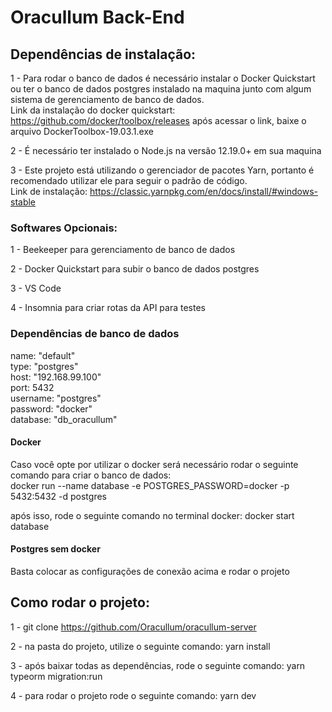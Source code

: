 # Oracullum Back-End

## Dependências de instalação: 

1 -  Para rodar o banco de dados é necessário instalar o Docker Quickstart ou ter o banco de dados postgres instalado na maquina junto com algum sistema de gerenciamento de banco de dados.</br>
Link da instalação do docker quickstart: https://github.com/docker/toolbox/releases
após acessar o link, baixe o arquivo DockerToolbox-19.03.1.exe

2 - É necessário ter instalado o Node.js na versão 12.19.0+ em sua maquina

3 - Este projeto está utilizando o gerenciador de pacotes Yarn, portanto é recomendado utilizar ele para seguir o padrão de código.</br>
Link de instalação: https://classic.yarnpkg.com/en/docs/install/#windows-stable

### Softwares Opcionais:

1 - Beekeeper para gerenciamento de banco de dados

2 - Docker Quickstart para subir o banco de dados postgres

3 - VS Code

4 - Insomnia para criar rotas da API para testes

### Dependências de banco de dados

name: "default"</br>
type: "postgres"</br>
host: "192.168.99.100"</br>
port: 5432</br>
username: "postgres"</br>
password: "docker"</br>
database: "db_oracullum"</br>

#### Docker

Caso você opte por utilizar o docker será necessário rodar o seguinte comando para criar o banco de dados: </br>
docker run --name database -e POSTGRES_PASSWORD=docker -p 5432:5432 -d postgres

após isso, rode o seguinte comando no terminal docker: docker start database

#### Postgres sem docker
Basta colocar as configurações de conexão acima e rodar o projeto

## Como rodar o projeto:

1 - git clone https://github.com/Oracullum/oracullum-server

2 - na pasta do projeto, utilize o seguinte comando: yarn install

3 - após baixar todas as dependências, rode o seguinte comando: yarn typeorm migration:run

4 - para rodar o projeto rode o seguinte comando: yarn dev


